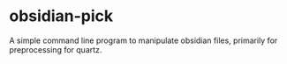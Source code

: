 # obsidian-pick
A simple command line program to manipulate obsidian files, primarily for preprocessing for quartz.
